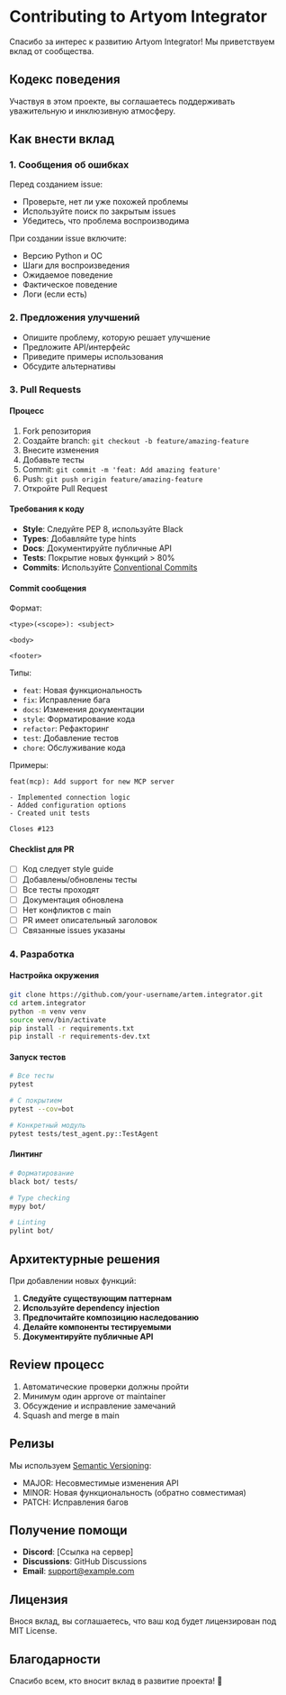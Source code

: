 # Contributing to Artyom Integrator

Спасибо за интерес к развитию Artyom Integrator! Мы приветствуем вклад от сообщества.

## Кодекс поведения

Участвуя в этом проекте, вы соглашаетесь поддерживать уважительную и инклюзивную атмосферу.

## Как внести вклад

### 1. Сообщения об ошибках

Перед созданием issue:
- Проверьте, нет ли уже похожей проблемы
- Используйте поиск по закрытым issues
- Убедитесь, что проблема воспроизводима

При создании issue включите:
- Версию Python и ОС
- Шаги для воспроизведения
- Ожидаемое поведение
- Фактическое поведение
- Логи (если есть)

### 2. Предложения улучшений

- Опишите проблему, которую решает улучшение
- Предложите API/интерфейс
- Приведите примеры использования
- Обсудите альтернативы

### 3. Pull Requests

#### Процесс

1. Fork репозитория
2. Создайте branch: `git checkout -b feature/amazing-feature`
3. Внесите изменения
4. Добавьте тесты
5. Commit: `git commit -m 'feat: Add amazing feature'`
6. Push: `git push origin feature/amazing-feature`
7. Откройте Pull Request

#### Требования к коду

- **Style**: Следуйте PEP 8, используйте Black
- **Types**: Добавляйте type hints
- **Docs**: Документируйте публичные API
- **Tests**: Покрытие новых функций > 80%
- **Commits**: Используйте [Conventional Commits](https://www.conventionalcommits.org/)

#### Commit сообщения

Формат:
```
<type>(<scope>): <subject>

<body>

<footer>
```

Типы:
- `feat`: Новая функциональность
- `fix`: Исправление бага
- `docs`: Изменения документации
- `style`: Форматирование кода
- `refactor`: Рефакторинг
- `test`: Добавление тестов
- `chore`: Обслуживание кода

Примеры:
```
feat(mcp): Add support for new MCP server

- Implemented connection logic
- Added configuration options
- Created unit tests

Closes #123
```

#### Checklist для PR

- [ ] Код следует style guide
- [ ] Добавлены/обновлены тесты
- [ ] Все тесты проходят
- [ ] Документация обновлена
- [ ] Нет конфликтов с main
- [ ] PR имеет описательный заголовок
- [ ] Связанные issues указаны

### 4. Разработка

#### Настройка окружения

```bash
git clone https://github.com/your-username/artem.integrator.git
cd artem.integrator
python -m venv venv
source venv/bin/activate
pip install -r requirements.txt
pip install -r requirements-dev.txt
```

#### Запуск тестов

```bash
# Все тесты
pytest

# С покрытием
pytest --cov=bot

# Конкретный модуль
pytest tests/test_agent.py::TestAgent
```

#### Линтинг

```bash
# Форматирование
black bot/ tests/

# Type checking
mypy bot/

# Linting
pylint bot/
```

## Архитектурные решения

При добавлении новых функций:

1. **Следуйте существующим паттернам**
2. **Используйте dependency injection**
3. **Предпочитайте композицию наследованию**
4. **Делайте компоненты тестируемыми**
5. **Документируйте публичные API**

## Review процесс

1. Автоматические проверки должны пройти
2. Минимум один approve от maintainer
3. Обсуждение и исправление замечаний
4. Squash and merge в main

## Релизы

Мы используем [Semantic Versioning](https://semver.org/):
- MAJOR: Несовместимые изменения API
- MINOR: Новая функциональность (обратно совместимая)
- PATCH: Исправления багов

## Получение помощи

- **Discord**: [Ссылка на сервер]
- **Discussions**: GitHub Discussions
- **Email**: support@example.com

## Лицензия

Внося вклад, вы соглашаетесь, что ваш код будет лицензирован под MIT License.

## Благодарности

Спасибо всем, кто вносит вклад в развитие проекта! 🙏